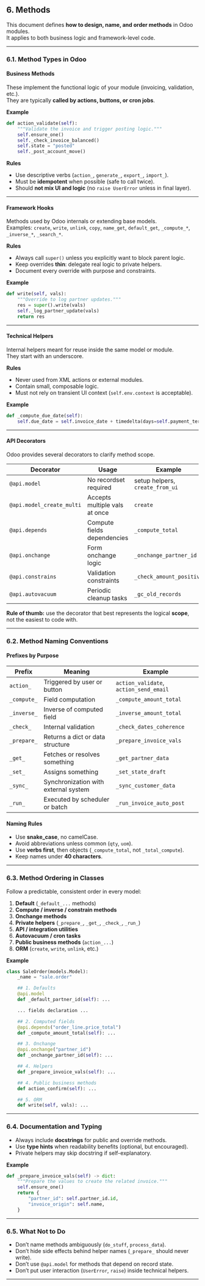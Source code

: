 ## 6. Methods

This document defines **how to design, name, and order methods** in Odoo modules.  
It applies to both business logic and framework-level code.

---

### 6.1. Method Types in Odoo

#### Business Methods
These implement the functional logic of your module (invoicing, validation, etc.).  
They are typically **called by actions, buttons, or cron jobs**.

**Example**
```python
def action_validate(self):
    """Validate the invoice and trigger posting logic."""
    self.ensure_one()
    self._check_invoice_balanced()
    self.state = "posted"
    self._post_account_move()
```

**Rules**
- Use descriptive verbs (`action_`, `generate_`, `export_`, `import_`).
- Must be **idempotent** when possible (safe to call twice).
- Should **not mix UI and logic** (no `raise UserError` unless in final layer).

---

#### Framework Hooks
Methods used by Odoo internals or extending base models.  
Examples: `create`, `write`, `unlink`, `copy`, `name_get`, `default_get`, `_compute_*`, `_inverse_*`, `_search_*`.

**Rules**
- Always call `super()` unless you explicitly want to block parent logic.
- Keep overrides **thin**: delegate real logic to private helpers.
- Document every override with purpose and constraints.

**Example**
```python
def write(self, vals):
    """Override to log partner updates."""
    res = super().write(vals)
    self._log_partner_update(vals)
    return res
```

---

#### Technical Helpers
Internal helpers meant for reuse inside the same model or module.  
They start with an underscore.

**Rules**
- Never used from XML actions or external modules.
- Contain small, composable logic.
- Must not rely on transient UI context (`self.env.context` is acceptable).

**Example**
```python
def _compute_due_date(self):
    self.due_date = self.invoice_date + timedelta(days=self.payment_term_days)
```

---

#### API Decorators
Odoo provides several decorators to clarify method scope.

| Decorator | Usage | Example |
|----------|-------|---------|
| `@api.model` | No recordset required | setup helpers, `create_from_ui` |
| `@api.model_create_multi` | Accepts multiple vals at once | `create` |
| `@api.depends` | Compute fields dependencies | `_compute_total` |
| `@api.onchange` | Form onchange logic | `_onchange_partner_id` |
| `@api.constrains` | Validation constraints | `_check_amount_positive` |
| `@api.autovacuum` | Periodic cleanup tasks | `_gc_old_records` |

**Rule of thumb:** use the decorator that best represents the logical **scope**, not the easiest to code with.

---

### 6.2. Method Naming Conventions

#### Prefixes by Purpose
| Prefix | Meaning | Example |
|--------|---------|---------|
| `action_` | Triggered by user or button | `action_validate`, `action_send_email` |
| `_compute_` | Field computation | `_compute_amount_total` |
| `_inverse_` | Inverse of computed field | `_inverse_amount_total` |
| `_check_` | Internal validation | `_check_dates_coherence` |
| `_prepare_` | Returns a dict or data structure | `_prepare_invoice_vals` |
| `_get_` | Fetches or resolves something | `_get_partner_data` |
| `_set_` | Assigns something | `_set_state_draft` |
| `_sync_` | Synchronization with external system | `_sync_customer_data` |
| `_run_` | Executed by scheduler or batch | `_run_invoice_auto_post` |

#### Naming Rules
- Use **snake_case**, no camelCase.
- Avoid abbreviations unless common (`qty`, `uom`).
- Use **verbs first**, then objects (`_compute_total`, not `_total_compute`).
- Keep names under **40 characters**.

---

### 6.3. Method Ordering in Classes

Follow a predictable, consistent order in every model:

1. **Default** (`_default_...` methods)
2. **Compute / inverse / constrain methods**
3. **Onchange methods**
4. **Private helpers** (`_prepare_`, `_get_`, `_check_`, `_run_`)
5. **API / integration utilities**
6. **Autovacuum / cron tasks**
7. **Public business methods** (`action_...`)
8. **ORM** (`create`, `write`, `unlink`, etc.)


**Example**
```python
class SaleOrder(models.Model):
    _name = "sale.order"

    ## 1. Defaults
    @api.model
    def _default_partner_id(self): ... 

    ... fields declaration ...

    ## 2. Computed fields
    @api.depends("order_line.price_total")
    def _compute_amount_total(self): ...

    ## 3. Onchange
    @api.onchange("partner_id")
    def _onchange_partner_id(self): ...

    ## 4. Helpers
    def _prepare_invoice_vals(self): ...

    ## 4. Public business methods
    def action_confirm(self): ...

    ## 5. ORM
    def write(self, vals): ...    
```

---

### 6.4. Documentation and Typing

- Always include **docstrings** for public and override methods.  
- Use **type hints** when readability benefits (optional, but encouraged).  
- Private helpers may skip docstring if self-explanatory.

**Example**
```python
def _prepare_invoice_vals(self) -> dict:
    """Prepare the values to create the related invoice."""
    self.ensure_one()
    return {
        "partner_id": self.partner_id.id,
        "invoice_origin": self.name,
    }
```

---

### 6.5. What Not to Do

- Don’t name methods ambiguously (`do_stuff`, `process_data`).  
- Don’t hide side effects behind helper names (`_prepare_` should never write).  
- Don’t use `@api.model` for methods that depend on record state.  
- Don’t put user interaction (`UserError`, `raise`) inside technical helpers.

---
